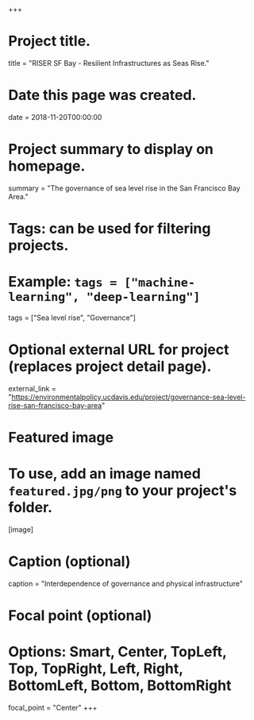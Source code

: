 +++
# Project title.
title = "RISER SF Bay - Resilient Infrastructures as Seas Rise."

# Date this page was created.
date = 2018-11-20T00:00:00

# Project summary to display on homepage.
summary = "The governance of sea level rise in the San Francisco Bay Area."

# Tags: can be used for filtering projects.
# Example: `tags = ["machine-learning", "deep-learning"]`
tags = ["Sea level rise", "Governance"]

# Optional external URL for project (replaces project detail page).
external_link = "https://environmentalpolicy.ucdavis.edu/project/governance-sea-level-rise-san-francisco-bay-area"

# Featured image
# To use, add an image named `featured.jpg/png` to your project's folder. 
[image]
  # Caption (optional)
  caption = "Interdependence of governance and physical infrastructure"

  # Focal point (optional)
  # Options: Smart, Center, TopLeft, Top, TopRight, Left, Right, BottomLeft, Bottom, BottomRight
  focal_point = "Center"
+++
